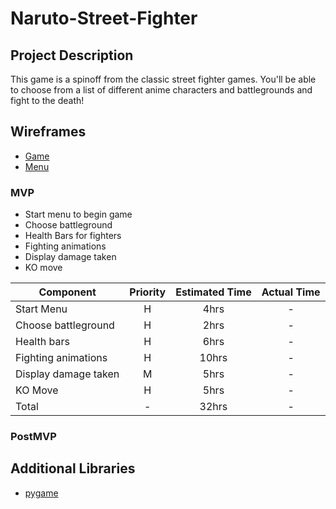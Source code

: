 # Naruto-Street-Fighter

## Project Description

This game is a spinoff from the classic street fighter games. You'll  be able to choose from a list of different anime characters  and battlegrounds and fight to the death!

## Wireframes
- [Game](https://imgur.com/a/YjNLfpG)
- [Menu](https://imgur.com/a/MNl4TGT)


### MVP
- Start menu to begin game 
- Choose battleground 
- Health Bars for fighters
- Fighting animations
- Display damage taken
- KO move

| Component | Priority | Estimated Time | Actual Time |
| --- | :---: |  :---: | :---: | 
| Start Menu                                               | H | 4hrs  | - |
| Choose battleground                                         | H | 2hrs  | - |
| Health bars                                                     |  H | 6hrs  | - |
| Fighting animations                                             | H | 10hrs  | - |
| Display damage taken                                             | M | 5hrs  | - |
| KO Move                                                           | H | 5hrs  | - |
| Total                                                             | - | 32hrs | - |

### PostMVP


                                          

## Additional Libraries
- [pygame](https://www.pygame.org/docs/)
